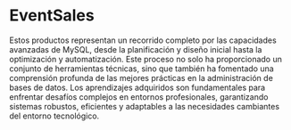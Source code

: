 # EventSales
Estos productos representan un recorrido completo por las capacidades avanzadas de MySQL, desde la planificación y diseño inicial hasta la optimización y automatización. Este proceso no solo ha proporcionado un conjunto de herramientas técnicas, sino que también ha fomentado una comprensión profunda de las mejores prácticas en la administración de bases de datos. Los aprendizajes adquiridos son fundamentales para enfrentar desafíos complejos en entornos profesionales, garantizando sistemas robustos, eficientes y adaptables a las necesidades cambiantes del entorno tecnológico.
